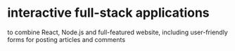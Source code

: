 # interactive full-stack applications
to combine React, Node.js and  full-featured website, including user-friendly forms for posting articles and comments
